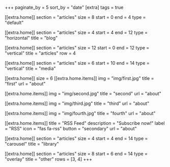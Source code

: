 +++
paginate_by = 5
sort_by = "date"
[extra]
tags = true

[[extra.home]]
section = "articles"
size = 8
start = 0
end = 4
type = "default"

[[extra.home]]
section = "articles"
size = 4
start = 4
end = 12
type = "horizontal"
title = "blog"

[[extra.home]]
section = "articles"
size = 12
start = 0
end = 12
type = "vertical"
title = "articles"
row = 4

[[extra.home]]
section = "articles"
size = 6
start = 10
end = 14
type = "vertical"
title = "media"

[[extra.home]]
size = 6
[[extra.home.items]]
img = "img/first.jpg"
title = "first"
url = "about"

[[extra.home.items]]
img = "img/second.jpg"
title = "second"
url = "about"

[[extra.home.items]]
img = "img/third.jpg"
title = "third"
url = "about"

[[extra.home.items]]
img = "img/fourth.jpg"
title = "fourth"
url = "about"

[[extra.home.items]]
title = "RSS Feed"
description = "Subscribe now!"
label = "RSS"
icon = "fas fa-rss"
button = "secondary"
url = "about"

[[extra.home]]
section = "articles"
size = 4
start = 4
end = 14
type = "carousel"
title = "library"

[[extra.home]]
section = "articles"
size = 8
start = 6
end = 14
type = "overlay"
title = "other"
rows = [3, 4]
+++
